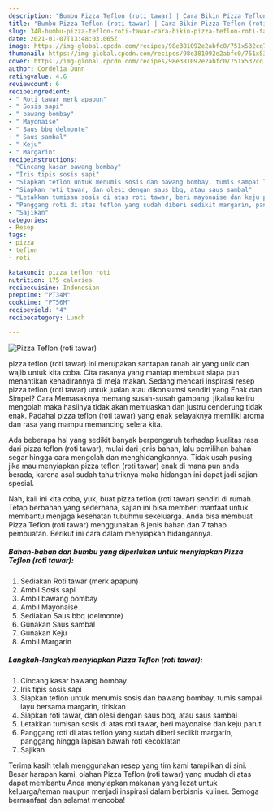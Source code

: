 ```yaml
---
description: "Bumbu Pizza Teflon (roti tawar) | Cara Bikin Pizza Teflon (roti tawar) Yang Bisa Manjain Lidah"
title: "Bumbu Pizza Teflon (roti tawar) | Cara Bikin Pizza Teflon (roti tawar) Yang Bisa Manjain Lidah"
slug: 340-bumbu-pizza-teflon-roti-tawar-cara-bikin-pizza-teflon-roti-tawar-yang-bisa-manjain-lidah
date: 2021-01-07T13:48:03.065Z
image: https://img-global.cpcdn.com/recipes/98e381092e2abfc0/751x532cq70/pizza-teflon-roti-tawar-foto-resep-utama.jpg
thumbnail: https://img-global.cpcdn.com/recipes/98e381092e2abfc0/751x532cq70/pizza-teflon-roti-tawar-foto-resep-utama.jpg
cover: https://img-global.cpcdn.com/recipes/98e381092e2abfc0/751x532cq70/pizza-teflon-roti-tawar-foto-resep-utama.jpg
author: Cordelia Dunn
ratingvalue: 4.6
reviewcount: 6
recipeingredient:
- " Roti tawar merk apapun"
- " Sosis sapi"
- " bawang bombay"
- " Mayonaise"
- " Saus bbq delmonte"
- " Saus sambal"
- " Keju"
- " Margarin"
recipeinstructions:
- "Cincang kasar bawang bombay"
- "Iris tipis sosis sapi"
- "Siapkan teflon untuk menumis sosis dan bawang bombay, tumis sampai layu bersama margarin, tiriskan"
- "Siapkan roti tawar, dan olesi dengan saus bbq, atau saus sambal"
- "Letakkan tumisan sosis di atas roti tawar, beri mayonaise dan keju parut"
- "Panggang roti di atas teflon yang sudah diberi sedikit margarin, panggang hingga lapisan bawah roti kecoklatan"
- "Sajikan"
categories:
- Resep
tags:
- pizza
- teflon
- roti

katakunci: pizza teflon roti 
nutrition: 175 calories
recipecuisine: Indonesian
preptime: "PT34M"
cooktime: "PT56M"
recipeyield: "4"
recipecategory: Lunch

---
```



![Pizza Teflon (roti tawar)](https://img-global.cpcdn.com/recipes/98e381092e2abfc0/751x532cq70/pizza-teflon-roti-tawar-foto-resep-utama.jpg)


pizza teflon (roti tawar) ini merupakan santapan tanah air yang unik dan wajib untuk kita coba. Cita rasanya yang mantap membuat siapa pun menantikan kehadirannya di meja makan.
Sedang mencari inspirasi resep pizza teflon (roti tawar) untuk jualan atau dikonsumsi sendiri yang Enak dan Simpel? Cara Memasaknya memang susah-susah gampang. jikalau keliru mengolah maka hasilnya tidak akan memuaskan dan justru cenderung tidak enak. Padahal pizza teflon (roti tawar) yang enak selayaknya memiliki aroma dan rasa yang mampu memancing selera kita.



Ada beberapa hal yang sedikit banyak berpengaruh terhadap kualitas rasa dari pizza teflon (roti tawar), mulai dari jenis bahan, lalu pemilihan bahan segar hingga cara mengolah dan menghidangkannya. Tidak usah pusing jika mau menyiapkan pizza teflon (roti tawar) enak di mana pun anda berada, karena asal sudah tahu triknya maka hidangan ini dapat jadi sajian spesial.


Nah, kali ini kita coba, yuk, buat pizza teflon (roti tawar) sendiri di rumah. Tetap berbahan yang sederhana, sajian ini bisa memberi manfaat untuk membantu menjaga kesehatan tubuhmu sekeluarga. Anda bisa membuat Pizza Teflon (roti tawar) menggunakan 8 jenis bahan dan 7 tahap pembuatan. Berikut ini cara dalam menyiapkan hidangannya.

<!--inarticleads1-->

##### Bahan-bahan dan bumbu yang diperlukan untuk menyiapkan Pizza Teflon (roti tawar):

1. Sediakan  Roti tawar (merk apapun)
1. Ambil  Sosis sapi
1. Ambil  bawang bombay
1. Ambil  Mayonaise
1. Sediakan  Saus bbq (delmonte)
1. Gunakan  Saus sambal
1. Gunakan  Keju
1. Ambil  Margarin




<!--inarticleads2-->

##### Langkah-langkah menyiapkan Pizza Teflon (roti tawar):

1. Cincang kasar bawang bombay
1. Iris tipis sosis sapi
1. Siapkan teflon untuk menumis sosis dan bawang bombay, tumis sampai layu bersama margarin, tiriskan
1. Siapkan roti tawar, dan olesi dengan saus bbq, atau saus sambal
1. Letakkan tumisan sosis di atas roti tawar, beri mayonaise dan keju parut
1. Panggang roti di atas teflon yang sudah diberi sedikit margarin, panggang hingga lapisan bawah roti kecoklatan
1. Sajikan




Terima kasih telah menggunakan resep yang tim kami tampilkan di sini. Besar harapan kami, olahan Pizza Teflon (roti tawar) yang mudah di atas dapat membantu Anda menyiapkan makanan yang lezat untuk keluarga/teman maupun menjadi inspirasi dalam berbisnis kuliner. Semoga bermanfaat dan selamat mencoba!
